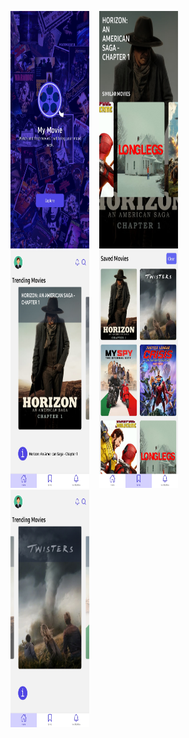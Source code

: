<img src="screenshots/sc1.jpg" alt="Screenshot 1" height="380px" width="25%">&nbsp;&nbsp;&nbsp;
<img src="screenshots/sc2.jpg" alt="Screenshot 2" height="380px" width="25%">&nbsp;&nbsp;&nbsp;
<br>
<img src="screenshots/sc3.jpg" alt="Screenshot 3" height="380px" width="25%">&nbsp;&nbsp;&nbsp;
<img src="screenshots/sc4.jpg" alt="Screenshot 4" height="380px" width="25%">
<br>
<img src="screenshots/sc5.jpg" alt="Screenshot 5" height="380px" width="25%">&nbsp;&nbsp;&nbsp;
